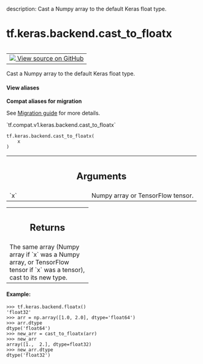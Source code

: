 description: Cast a Numpy array to the default Keras float type.

<div itemscope itemtype="http://developers.google.com/ReferenceObject">
<meta itemprop="name" content="tf.keras.backend.cast_to_floatx" />
<meta itemprop="path" content="Stable" />
</div>

# tf.keras.backend.cast_to_floatx

<!-- Insert buttons and diff -->

<table class="tfo-notebook-buttons tfo-api nocontent" align="left">
<td>
  <a target="_blank" href="https://github.com/tensorflow/tensorflow/blob/r2.3/tensorflow/python/keras/backend.py#L178-L208">
    <img src="https://www.tensorflow.org/images/GitHub-Mark-32px.png" />
    View source on GitHub
  </a>
</td>
</table>



Cast a Numpy array to the default Keras float type.

<section class="expandable">
  <h4 class="showalways">View aliases</h4>
  <p>
<b>Compat aliases for migration</b>
<p>See
<a href="https://www.tensorflow.org/guide/migrate">Migration guide</a> for
more details.</p>
<p>`tf.compat.v1.keras.backend.cast_to_floatx`</p>
</p>
</section>

<pre class="devsite-click-to-copy prettyprint lang-py tfo-signature-link">
<code>tf.keras.backend.cast_to_floatx(
    x
)
</code></pre>



<!-- Placeholder for "Used in" -->


<!-- Tabular view -->
 <table class="responsive fixed orange">
<colgroup><col width="214px"><col></colgroup>
<tr><th colspan="2"><h2 class="add-link">Arguments</h2></th></tr>

<tr>
<td>
`x`
</td>
<td>
Numpy array or TensorFlow tensor.
</td>
</tr>
</table>



<!-- Tabular view -->
 <table class="responsive fixed orange">
<colgroup><col width="214px"><col></colgroup>
<tr><th colspan="2"><h2 class="add-link">Returns</h2></th></tr>
<tr class="alt">
<td colspan="2">
The same array (Numpy array if `x` was a Numpy array, or TensorFlow tensor
if `x` was a tensor), cast to its new type.
</td>
</tr>

</table>



#### Example:



```
>>> tf.keras.backend.floatx()
'float32'
>>> arr = np.array([1.0, 2.0], dtype='float64')
>>> arr.dtype
dtype('float64')
>>> new_arr = cast_to_floatx(arr)
>>> new_arr
array([1.,  2.], dtype=float32)
>>> new_arr.dtype
dtype('float32')
```